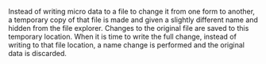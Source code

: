 Instead of writing micro data to a file to change it from one form to another, a temporary copy of that file is made and given a slightly different name and hidden from the file explorer.
Changes to the original file are saved to this temporary location. When it is time to write the full change, instead of writing to that file location, a name change is performed and the original data is discarded.